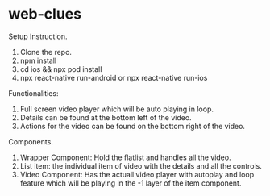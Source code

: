 # web-clues

Setup Instruction.

1. Clone the repo.
2. npm install
3. cd ios && npx pod install
4. npx react-native run-android or npx react-native run-ios

Functionalities:

1. Full screen video player which will be auto playing in loop.
2. Details can be found at the bottom left of the video.
3. Actions for the video can be found on the bottom right of the video.

Components.

1. Wrapper Component: Hold the flatlist and handles all the video.
2. List item: the individual item of video with the details and all the controls.
3. Video Component: Has the actuall video player with autoplay and loop feature which will be playing in the -1 layer of the item component.

